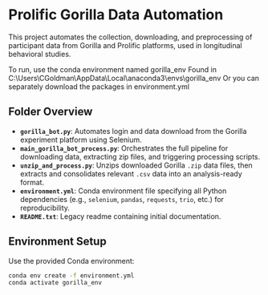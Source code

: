# Prolific Gorilla Data Automation

This project automates the collection, downloading, and preprocessing of participant data from Gorilla and Prolific platforms, used in longitudinal behavioral studies.

To run, use the conda environment named gorilla_env
Found in C:\Users\CGoldman\AppData\Local\anaconda3\envs\gorilla_env
Or you can separately download the packages in environment.yml

## Folder Overview

- **`gorilla_bot.py`**: Automates login and data download from the Gorilla experiment platform using Selenium.
- **`main_gorilla_bot_process.py`**: Orchestrates the full pipeline for downloading data, extracting zip files, and triggering processing scripts.
- **`unzip_and_process.py`**: Unzips downloaded Gorilla `.zip` data files, then extracts and consolidates relevant `.csv` data into an analysis-ready format.
- **`environment.yml`**: Conda environment file specifying all Python dependencies (e.g., `selenium`, `pandas`, `requests`, `trio`, etc.) for reproducibility.
- **`README.txt`**: Legacy readme containing initial documentation.

## Environment Setup

Use the provided Conda environment:

```bash
conda env create -f environment.yml
conda activate gorilla_env
